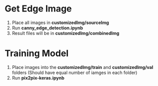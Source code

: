 # Get Edge Image

1. Place all images in **customizedImg/sourceImg**
2. Run **canny_edge_detection.ipynb**
3. Result files will be in **customizedImg/combinedImg**


# Training Model

1. Place images into the **customizedImg/train** and **customizedImg/val** folders (Should have equal number of iamges in each folder)
2. Run **pix2pix-keras.ipynb**
